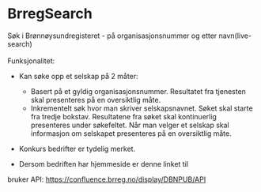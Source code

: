 ﻿# BrregSearch
Søk i Brønnøysundregisteret - på organisasjonsnummer og etter navn(live-search) 
</br></br>
Funksjonalitet: 
* Kan søke opp et selskap på 2 måter:
  * Basert på et gyldig organisasjonsnummer. Resultatet fra tjenesten skal
  presenteres på en oversiktlig måte.
  * Inkrementelt søk hvor man skriver selskapsnavnet. Søket skal starte fra tredje
  bokstav. Resultatene fra søket skal kontinuerlig presenteres under søkefeltet.
  Når man velger et selskap skal informasjon om selskapet presenteres på en
  oversiktlig måte.

* Konkurs bedrifter er tydelig merket.
* Dersom bedriften har hjemmeside er denne linket til

bruker API: https://confluence.brreg.no/display/DBNPUB/API
